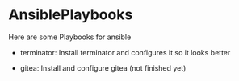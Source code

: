 # AnsiblePlaybooks
Here are some Playbooks for ansible

- terminator: 
Install terminator and configures it so it looks better

- gitea: 
Install and configure gitea (not finished yet)
